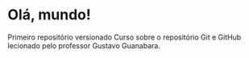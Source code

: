 # Olá, mundo!

Primeiro repositório versionado
Curso sobre o repositório Git e GitHub lecionado pelo professor Gustavo Guanabara.
